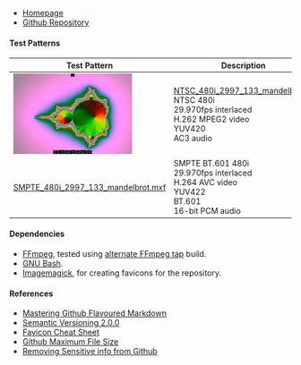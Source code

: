 - [Homepage](//testpatterns.github.io/testpatterns/index.html)
- [Github Repository](//github.com/testpatterns/testpatterns)

#### Test Patterns

Test Pattern|Description
--|--
![output/NTSC_480i_2997_133_mandelbrot.ts](output/NTSC_480i_nonsquare_133_bt601_yuv420p_mandelbrot_192x144.png)|[NTSC_480i_2997_133_mandelbrot.ts](output/NTSC_480i_2997_133_mandelbrot.ts)<br>NTSC 480i<br> 29.970fps interlaced<br>H.262 MPEG2 video<br>YUV420 <br>AC3 audio
[SMPTE_480i_2997_133_mandelbrot.mxf](output/SMPTE_480i_2997_133_mandelbrot.mxf)|SMPTE BT.601 480i <br> 29.970fps interlaced <br> H.264 AVC video <br> YUV422 <br> BT.601 <br> 16-bit PCM audio

#### Dependencies

- [FFmpeg](//ffmpeg.org), tested using [alternate FFmpeg tap](//github.com/homebrew-ffmpeg/homebrew-ffmpeg) build.
- [GNU Bash](//www.gnu.org/software/bash/).
- [Imagemagick](//imagemagick.org), for creating favicons for the repository.

#### References

- [Mastering Github Flavoured Markdown](//guides.github.com/features/mastering-markdown/)
- [Semantic Versioning 2.0.0](//semver.org/)
- [Favicon Cheat Sheet](//github.com/audreyr/favicon-cheat-sheet)
- [Github Maximum File Size](//help.github.com/en/github/managing-large-files/working-with-large-files)
- [Removing Sensitive info from Github](https://help.github.com/en/github/authenticating-to-github/removing-sensitive-data-from-a-repository)
